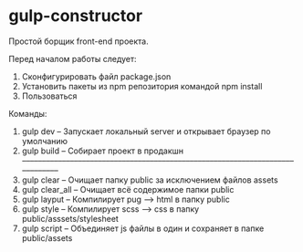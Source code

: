 # gulp-constructor
Простой борщик front-end проекта.

Перед началом работы следует: 
1. Сконфигурировать файл package.json
2. Установить пакеты из npm репозитория командой npm install
3. Пользоваться

Команды:
1. gulp dev – Запускает локальный server и открывает браузер по умолчанию
2. gulp build – Собирает проект в продакшн
–––––––––––––––––––––––––––––––––––––––––––––––––––––––––––––––––––––––––––––
3. gulp clear – Очищает папку public за исключением файлов assets
4. gulp clear_all – Очищает всё содержимое папки public
5. gulp layput – Компилирует pug –> html в папку public
6. gulp style – Компилирует scss –> css в папку public/asssets/stylesheet  
7. gulp script – Объединяет js файлы в один и сохраняет в папке public/assets